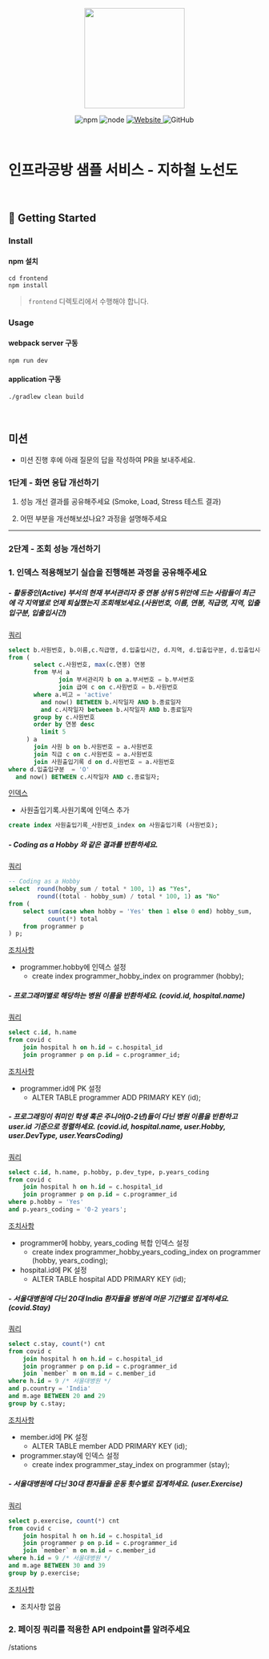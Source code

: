 <p align="center">
    <img width="200px;" src="https://raw.githubusercontent.com/woowacourse/atdd-subway-admin-frontend/master/images/main_logo.png"/>
</p>
<p align="center">
  <img alt="npm" src="https://img.shields.io/badge/npm-%3E%3D%205.5.0-blue">
  <img alt="node" src="https://img.shields.io/badge/node-%3E%3D%209.3.0-blue">
  <a href="https://edu.nextstep.camp/c/R89PYi5H" alt="nextstep atdd">
    <img alt="Website" src="https://img.shields.io/website?url=https%3A%2F%2Fedu.nextstep.camp%2Fc%2FR89PYi5H">
  </a>
  <img alt="GitHub" src="https://img.shields.io/github/license/next-step/atdd-subway-service">
</p>

<br>

# 인프라공방 샘플 서비스 - 지하철 노선도

<br>

## 🚀 Getting Started

### Install
#### npm 설치
```
cd frontend
npm install
```
> `frontend` 디렉토리에서 수행해야 합니다.

### Usage
#### webpack server 구동
```
npm run dev
```
#### application 구동
```
./gradlew clean build
```
<br>

## 미션

* 미션 진행 후에 아래 질문의 답을 작성하여 PR을 보내주세요.

### 1단계 - 화면 응답 개선하기
1. 성능 개선 결과를 공유해주세요 (Smoke, Load, Stress 테스트 결과)

2. 어떤 부분을 개선해보셨나요? 과정을 설명해주세요

---

### 2단계 - 조회 성능 개선하기

### 1. 인덱스 적용해보기 실습을 진행해본 과정을 공유해주세요

##### - 활동중인(Active) 부서의 현재 부서관리자 중 연봉 상위 5위안에 드는 사람들이 최근에 각 지역별로 언제 퇴실했는지 조회해보세요.(사원번호, 이름, 연봉, 직급명, 지역, 입출입구분, 입출입시간)

<u>쿼리</u>
```sql
select b.사원번호, b.이름,c.직급명, d.입출입시간, d.지역, d.입출입구분, d.입출입시간
from (
       select c.사원번호, max(c.연봉) 연봉
       from 부서 a
              join 부서관리자 b on a.부서번호 = b.부서번호
              join 급여 c on c.사원번호 = b.사원번호
       where a.비고 = 'active'
         and now() BETWEEN b.시작일자 AND b.종료일자
         and c.시작일자 between b.시작일자 AND b.종료일자
       group by c.사원번호
       order by 연봉 desc
         limit 5
     ) a
       join 사원 b on b.사원번호 = a.사원번호
       join 직급 c on c.사원번호 = a.사원번호
       join 사원출입기록 d on d.사원번호 = a.사원번호
where d.입출입구분  = 'O'
  and now() BETWEEN c.시작일자 AND c.종료일자;
```

<u>인덱스</u>

- 사원출입기록.사원기록에 인덱스 추가

```sql
create index 사원출입기록_사원번호_index on 사원출입기록 (사원번호);
```

##### - Coding as a Hobby 와 같은 결과를 반환하세요.

<u>쿼리</u>

```sql
-- Coding as a Hobby
select	round(hobby_sum / total * 100, 1) as "Yes",
		round((total - hobby_sum) / total * 100, 1) as "No"
from (
	select sum(case when hobby = 'Yes' then 1 else 0 end) hobby_sum,
	       count(*) total
	from programmer p
) p;
```

<u>조치사항</u>

- programmer.hobby에 인덱스 설정
  - create index programmer_hobby_index on programmer (hobby);

##### - 프로그래머별로 해당하는 병원 이름을 반환하세요. (covid.id, hospital.name)

<u>쿼리</u>
```sql
select c.id, h.name 
from covid c
	join hospital h on h.id = c.hospital_id
	join programmer p on p.id = c.programmer_id;
```

<u>조치사항</u>

- programmer.id에 PK 설정
  - ALTER TABLE programmer ADD PRIMARY KEY (id);

##### - 프로그래밍이 취미인 학생 혹은 주니어(0-2년)들이 다닌 병원 이름을 반환하고 user.id 기준으로 정렬하세요. (covid.id, hospital.name, user.Hobby, user.DevType, user.YearsCoding)

<u>쿼리</u>

```sql
select c.id, h.name, p.hobby, p.dev_type, p.years_coding
from covid c
	join hospital h on h.id = c.hospital_id
	join programmer p on p.id = c.programmer_id
where p.hobby = 'Yes'
and p.years_coding = '0-2 years';
```

<u>조치사항</u>

- programmer에 hobby, years_coding 복합 인덱스 설정
  - create index programmer_hobby_years_coding_index on programmer (hobby, years_coding);
- hospital.id에 PK 설정
  - ALTER TABLE hospital ADD PRIMARY KEY (id);

##### - 서울대병원에 다닌 20대 India 환자들을 병원에 머문 기간별로 집계하세요. (covid.Stay)

<u>쿼리</u>

```sql
select c.stay, count(*) cnt
from covid c
	join hospital h on h.id = c.hospital_id
	join programmer p on p.id = c.programmer_id
	join `member` m on m.id = c.member_id
where h.id = 9 /* 서울대병원 */
and p.country = 'India'
and m.age BETWEEN 20 and 29
group by c.stay;
```

<u>조치사항</u>

- member.id에 PK 설정
  - ALTER TABLE member ADD PRIMARY KEY (id);
- programmer.stay에 인덱스 설정
  - create index programmer_stay_index on programmer (stay);

##### - 서울대병원에 다닌 30대 환자들을 운동 횟수별로 집계하세요. (user.Exercise)

<u>쿼리</u>

```sql
select p.exercise, count(*) cnt
from covid c
	join hospital h on h.id = c.hospital_id
	join programmer p on p.id = c.programmer_id
	join `member` m on m.id = c.member_id
where h.id = 9 /* 서울대병원 */
and m.age BETWEEN 30 and 39
group by p.exercise;

```

<u>조치사항</u>

- 조치사항 없음

### 2. 페이징 쿼리를 적용한 API endpoint를 알려주세요

/stations
